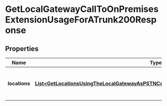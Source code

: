 

# GetLocalGatewayCallToOnPremisesExtensionUsageForATrunk200Response


## Properties

| Name | Type | Description | Notes |
|------------ | ------------- | ------------- | -------------|
|**locations** | [**List&lt;GetLocationsUsingTheLocalGatewayAsPSTNConnectionRouting200ResponseLocationsInner&gt;**](GetLocationsUsingTheLocalGatewayAsPSTNConnectionRouting200ResponseLocationsInner.md) | Array of locations associated with the trunk. |  |



